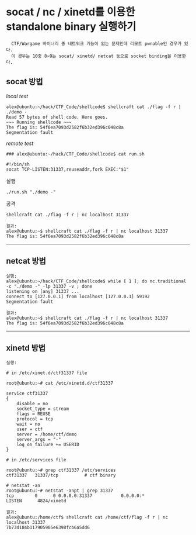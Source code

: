 # socat / nc / xinetd를 이용한 standalone binary 실행하기

```
  CTF/Wargame 바이너리 중 네트워크 기능이 없는 문제인데 리모트 pwnable인 경우가 있다.
  이 경우는 10중 8~9는 socat/ xinetd/ netcat 등으로 socket binding을 이용한다. 
```

## socat 방법

*local test*

```
alex@ubuntu:~/hack/CTF_Code/shellcode$ shellcraft cat ./flag -f r | ./demo -
Read 57 bytes of shell code. Here goes.
~~~ Running shellcode ~~~
The flag is: 54f6ea7093d2582f6b32ed396c048c8a
Segmentation fault
```

*remote test*

```
### alex@ubuntu:~/hack/CTF_Code/shellcode$ cat run.sh 

#!/bin/sh
socat TCP-LISTEN:31337,reuseaddr,fork EXEC:"$1"
```
  실행
  
``./run.sh "./demo -"``

  공격
  
``shellcraft cat ./flag -f r | nc localhost 31337``

```
결과: 
alex@ubuntu:~$ shellcraft cat ./flag -f r | nc localhost 31337
The flag is: 54f6ea7093d2582f6b32ed396c048c8a
```

-----

## netcat 방법

```
실행:
alex@ubuntu:~/hack/CTF_Code/shellcode$ while [ 1 ]; do nc.traditional -c "./demo -" -lp 31337 -v ; done
listening on [any] 31337 ...
connect to [127.0.0.1] from localhost [127.0.0.1] 59192
Segmentation fault
```

```
결과:
alex@ubuntu:~$ shellcraft cat ./flag -f r | nc localhost 31337
The flag is: 54f6ea7093d2582f6b32ed396c048c8a
```

-----

## xinetd 방법

```
실행:

# in /etc/xinet.d/ctf31337 file

root@ubuntu:~# cat /etc/xinetd.d/ctf31337 

service ctf31337
{
    disable = no
    socket_type = stream
    flags = REUSE
    protocol = tcp
    wait = no
    user = ctf
    server = /home/ctf/demo
    server_args = "-"
    log_on_failure += USERID
}

# in /etc/services file

root@ubuntu:~# grep ctf31337 /etc/services 
ctf31337   31337/tcp          # ctf binary

# netstat -an
root@ubuntu:~# netstat -anpt | grep 31337
tcp        0      0 0.0.0.0:31337           0.0.0.0:*               LISTEN      4824/xinetd

```

```
결과:
alex@ubuntu:/home/ctf$ shellcraft cat /home/ctf/flag -f r | nc localhost 31337
7b73d184b117905905e6398fcb6a5dd6
```
